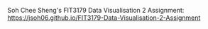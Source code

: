 Soh Chee Sheng's FIT3179 Data Visualisation 2 Assignment: https://jsoh06.github.io/FIT3179-Data-Visualisation-2-Assignment
